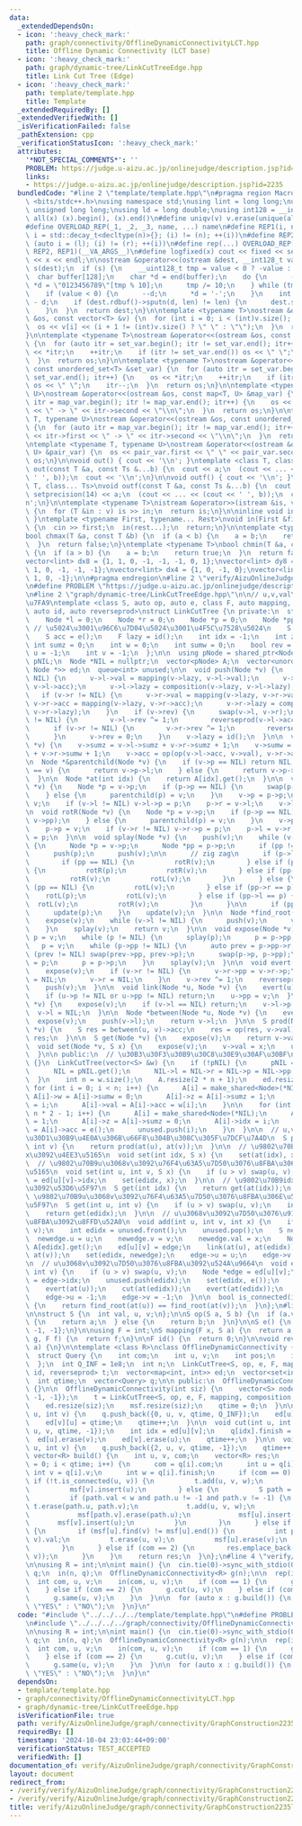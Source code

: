 ```yaml
---
data:
  _extendedDependsOn:
  - icon: ':heavy_check_mark:'
    path: graph/connectivity/OfflineDynamicConnectivityLCT.hpp
    title: Offline Dynamic Connectivity (LCT base)
  - icon: ':heavy_check_mark:'
    path: graph/dynamic-tree/LinkCutTreeEdge.hpp
    title: Link Cut Tree (Edge)
  - icon: ':heavy_check_mark:'
    path: template/template.hpp
    title: Template
  _extendedRequiredBy: []
  _extendedVerifiedWith: []
  _isVerificationFailed: false
  _pathExtension: cpp
  _verificationStatusIcon: ':heavy_check_mark:'
  attributes:
    '*NOT_SPECIAL_COMMENTS*': ''
    PROBLEM: https://judge.u-aizu.ac.jp/onlinejudge/description.jsp?id=2235
    links:
    - https://judge.u-aizu.ac.jp/onlinejudge/description.jsp?id=2235
  bundledCode: "#line 2 \"template/template.hpp\"\n#pragma region Macros\n#include\
    \ <bits/stdc++.h>\nusing namespace std;\nusing lint = long long;\nusing ull =\
    \ unsigned long long;\nusing ld = long double;\nusing int128 = __int128_t;\n#define\
    \ all(x) (x).begin(), (x).end()\n#define uniqv(v) v.erase(unique(all(v)), v.end())\n\
    #define OVERLOAD_REP(_1, _2, _3, name, ...) name\n#define REP1(i, n) for (auto\
    \ i = std::decay_t<decltype(n)>{}; (i) != (n); ++(i))\n#define REP2(i, l, r) for\
    \ (auto i = (l); (i) != (r); ++(i))\n#define rep(...) OVERLOAD_REP(__VA_ARGS__,\
    \ REP2, REP1)(__VA_ARGS__)\n#define logfixed(x) cout << fixed << setprecision(10)\
    \ << x << endl;\n\nostream &operator<<(ostream &dest, __int128_t value) {\n  ostream::sentry\
    \ s(dest);\n  if (s) {\n    __uint128_t tmp = value < 0 ? -value : value;\n  \
    \  char buffer[128];\n    char *d = end(buffer);\n    do {\n      --d;\n     \
    \ *d = \"0123456789\"[tmp % 10];\n      tmp /= 10;\n    } while (tmp != 0);\n\
    \    if (value < 0) {\n      --d;\n      *d = '-';\n    }\n    int len = end(buffer)\
    \ - d;\n    if (dest.rdbuf()->sputn(d, len) != len) {\n      dest.setstate(ios_base::badbit);\n\
    \    }\n  }\n  return dest;\n}\n\ntemplate <typename T>\nostream &operator<<(ostream\
    \ &os, const vector<T> &v) {\n  for (int i = 0; i < (int)v.size(); i++) {\n  \
    \  os << v[i] << (i + 1 != (int)v.size() ? \" \" : \"\");\n  }\n  return os;\n\
    }\n\ntemplate <typename T>\nostream &operator<<(ostream &os, const set<T> &set_var)\
    \ {\n  for (auto itr = set_var.begin(); itr != set_var.end(); itr++) {\n    os\
    \ << *itr;\n    ++itr;\n    if (itr != set_var.end()) os << \" \";\n    itr--;\n\
    \  }\n  return os;\n}\n\ntemplate <typename T>\nostream &operator<<(ostream &os,\
    \ const unordered_set<T> &set_var) {\n  for (auto itr = set_var.begin(); itr !=\
    \ set_var.end(); itr++) {\n    os << *itr;\n    ++itr;\n    if (itr != set_var.end())\
    \ os << \" \";\n    itr--;\n  }\n  return os;\n}\n\ntemplate <typename T, typename\
    \ U>\nostream &operator<<(ostream &os, const map<T, U> &map_var) {\n  for (auto\
    \ itr = map_var.begin(); itr != map_var.end(); itr++) {\n    os << itr->first\
    \ << \" -> \" << itr->second << \"\\n\";\n  }\n  return os;\n}\n\ntemplate <typename\
    \ T, typename U>\nostream &operator<<(ostream &os, const unordered_map<T, U> &map_var)\
    \ {\n  for (auto itr = map_var.begin(); itr != map_var.end(); itr++) {\n    os\
    \ << itr->first << \" -> \" << itr->second << \"\\n\";\n  }\n  return os;\n}\n\
    \ntemplate <typename T, typename U>\nostream &operator<<(ostream &os, const pair<T,\
    \ U> &pair_var) {\n  os << pair_var.first << \" \" << pair_var.second;\n  return\
    \ os;\n}\n\nvoid out() { cout << '\\n'; }\ntemplate <class T, class... Ts>\nvoid\
    \ out(const T &a, const Ts &...b) {\n  cout << a;\n  (cout << ... << (cout <<\
    \ ' ', b));\n  cout << '\\n';\n}\n\nvoid outf() { cout << '\\n'; }\ntemplate <class\
    \ T, class... Ts>\nvoid outf(const T &a, const Ts &...b) {\n  cout << fixed <<\
    \ setprecision(14) << a;\n  (cout << ... << (cout << ' ', b));\n  cout << '\\\
    n';\n}\n\ntemplate <typename T>\nistream &operator>>(istream &is, vector<T> &v)\
    \ {\n  for (T &in : v) is >> in;\n  return is;\n}\n\ninline void in(void) { return;\
    \ }\ntemplate <typename First, typename... Rest>\nvoid in(First &first, Rest &...rest)\
    \ {\n  cin >> first;\n  in(rest...);\n  return;\n}\n\ntemplate <typename T>\n\
    bool chmax(T &a, const T &b) {\n  if (a < b) {\n    a = b;\n    return true;\n\
    \  }\n  return false;\n}\ntemplate <typename T>\nbool chmin(T &a, const T &b)\
    \ {\n  if (a > b) {\n    a = b;\n    return true;\n  }\n  return false;\n}\n\n\
    vector<lint> dx8 = {1, 1, 0, -1, -1, -1, 0, 1};\nvector<lint> dy8 = {0, 1, 1,\
    \ 1, 0, -1, -1, -1};\nvector<lint> dx4 = {1, 0, -1, 0};\nvector<lint> dy4 = {0,\
    \ 1, 0, -1};\n\n#pragma endregion\n#line 2 \"verify/AizuOnlineJudge/graph/connectivity/GraphConstruction2235lct.test.cpp\"\
    \n#define PROBLEM \"https://judge.u-aizu.ac.jp/onlinejudge/description.jsp?id=2235\"\
    \n#line 2 \"graph/dynamic-tree/LinkCutTreeEdge.hpp\"\n\n// u,v,val\u3092\u5B9A\
    \u7FA9\ntemplate <class S, auto op, auto e, class F, auto mapping, auto composition,\
    \ auto id, auto reverseprod>\nstruct LinkCutTree {\n private:\n  struct Node {\n\
    \    Node *l = 0;\n    Node *r = 0;\n    Node *p = 0;\n    Node *pp = 0;\n   \
    \ // \u5024\u3001\u96C6\u7D04\u5024\u3001\u4F5C\u7528\u5024\n    S val = e();\n\
    \    S acc = e();\n    F lazy = id();\n    int idx = -1;\n    int z = 0;\n   \
    \ int sumz = 0;\n    int w = 0;\n    int sumw = 0;\n    bool rev = 0;\n    int\
    \ u = -1;\n    int v = -1;\n  };\n\n  using pNode = shared_ptr<Node>;\n  pNode\
    \ pNIL;\n  Node *NIL = nullptr;\n  vector<pNode> A;\n  vector<unordered_map<int,\
    \ Node *>> ed;\n  queue<int> unused;\n\n  void push(Node *v) {\n    if (v->l !=\
    \ NIL) {\n      v->l->val = mapping(v->lazy, v->l->val);\n      v->l->acc = mapping(v->lazy,\
    \ v->l->acc);\n      v->l->lazy = composition(v->lazy, v->l->lazy);\n    }\n \
    \   if (v->r != NIL) {\n      v->r->val = mapping(v->lazy, v->r->val);\n     \
    \ v->r->acc = mapping(v->lazy, v->r->acc);\n      v->r->lazy = composition(v->lazy,\
    \ v->r->lazy);\n    }\n    if (v->rev) {\n      swap(v->l, v->r);\n      if (v->l\
    \ != NIL) {\n        v->l->rev ^= 1;\n        reverseprod(v->l->acc);\n      }\n\
    \      if (v->r != NIL) {\n        v->r->rev ^= 1;\n        reverseprod(v->r->acc);\n\
    \      }\n      v->rev = 0;\n    }\n    v->lazy = id();\n  }\n\n  void update(Node\
    \ *v) {\n    v->sumz = v->l->sumz + v->r->sumz + 1;\n    v->sumw = v->l->sumw\
    \ + v->r->sumw + 1;\n    v->acc = op(op(v->l->acc, v->val), v->r->acc);\n  }\n\
    \n  Node *&parentchild(Node *v) {\n    if (v->p == NIL) return NIL;\n    if (v->p->l\
    \ == v) {\n      return v->p->l;\n    } else {\n      return v->p->r;\n    }\n\
    \  }\n\n  Node *at(int idx) {\n    return A[idx].get();\n  }\n\n  void rotL(Node\
    \ *v) {\n    Node *p = v->p;\n    if (p->p == NIL) {\n      swap(p->pp, v->pp);\n\
    \    } else {\n      parentchild(p) = v;\n    }\n    v->p = p->p;\n    p->p =\
    \ v;\n    if (v->l != NIL) v->l->p = p;\n    p->r = v->l;\n    v->l = p;\n  }\n\
    \n  void rotR(Node *v) {\n    Node *p = v->p;\n    if (p->p == NIL) {\n      swap(p->pp,\
    \ v->pp);\n    } else {\n      parentchild(p) = v;\n    }\n    v->p = p->p;\n\
    \    p->p = v;\n    if (v->r != NIL) v->r->p = p;\n    p->l = v->r;\n    v->r\
    \ = p;\n  }\n\n  void splay(Node *v) {\n    push(v);\n    while (v->p != NIL)\
    \ {\n      Node *p = v->p;\n      Node *pp = p->p;\n      if (pp != NIL) push(pp);\n\
    \      push(p);\n      push(v);\n\n      // zig zag\n      if (p->l == v) {\n\
    \        if (pp == NIL) {\n          rotR(v);\n        } else if (pp->l == p)\
    \ {\n          rotR(p);\n          rotR(v);\n        } else if (pp->r == p) {\n\
    \          rotR(v);\n          rotL(v);\n        }\n      } else {\n        if\
    \ (pp == NIL) {\n          rotL(v);\n        } else if (pp->r == p) {\n      \
    \    rotL(p);\n          rotL(v);\n        } else if (pp->l == p) {\n        \
    \  rotL(v);\n          rotR(v);\n        }\n      }\n\n      if (pp != NIL) update(pp);\n\
    \      update(p);\n    }\n    update(v);\n  }\n\n  Node *find_root(Node *v) {\n\
    \    expose(v);\n    while (v->l != NIL) {\n      push(v);\n      v = v->l;\n\
    \    }\n    splay(v);\n    return v;\n  }\n\n  void expose(Node *v) {\n    auto\
    \ p = v;\n    while (p != NIL) {\n      splay(p);\n      p = p->pp;\n    }\n \
    \   p = v;\n    while (p->pp != NIL) {\n      auto prev = p->pp->r;\n      if\
    \ (prev != NIL) swap(prev->pp, prev->p);\n      swap(p->p, p->pp);\n      p->p->r\
    \ = p;\n      p = p->p;\n    }\n    splay(v);\n  }\n\n  void evert(Node *v) {\n\
    \    expose(v);\n    if (v->r != NIL) {\n      v->r->pp = v->r->p;\n      v->r->p\
    \ = NIL;\n      v->r = NIL;\n    }\n    v->rev ^= 1;\n    reverseprod(v->acc);\n\
    \    push(v);\n  }\n\n  void link(Node *u, Node *v) {\n    evert(u);\n    evert(v);\n\
    \    if (u->p != NIL or u->pp != NIL) return;\n    u->pp = v;\n  }\n\n  void cut(Node\
    \ *v) {\n    expose(v);\n    if (v->l == NIL) return;\n    v->l->p = NIL;\n  \
    \  v->l = NIL;\n  }\n\n  Node *between(Node *u, Node *v) {\n    evert(u);\n  \
    \  expose(v);\n    push(v->l);\n    return v->l;\n  }\n\n  S prod(Node *u, Node\
    \ *v) {\n    S res = between(u, v)->acc;\n    res = op(res, v->val);\n    return\
    \ res;\n  }\n\n  S get(Node *v) {\n    expose(v);\n    return v->val;\n  }\n\n\
    \  void set(Node *v, S x) {\n    expose(v);\n    v->val = x;\n    update(v);\n\
    \  }\n\n public:\n  // \u30B3\u30F3\u30B9\u30C8\u30E9\u30AF\u30BF\n  LinkCutTree()\
    \ {}\n  LinkCutTree(vector<S> &w) {\n    if (!pNIL) {\n      pNIL = make_shared<Node>();\n\
    \      NIL = pNIL.get();\n      NIL->l = NIL->r = NIL->p = NIL->pp = NIL;\n  \
    \  }\n    int n = w.size();\n    A.resize(2 * n + 1);\n    ed.resize(n);\n   \
    \ for (int i = 0; i < n; i++) {\n      A[i] = make_shared<Node>(*NIL);\n     \
    \ A[i]->w = A[i]->sumw = 0;\n      A[i]->z = A[i]->sumz = 1;\n      A[i]->idx\
    \ = i;\n      A[i]->val = A[i]->acc = w[i];\n    }\n\n    for (int i = n; i <\
    \ n * 2 - 1; i++) {\n      A[i] = make_shared<Node>(*NIL);\n      A[i]->w = A[i]->sumw\
    \ = 1;\n      A[i]->z = A[i]->sumz = 0;\n      A[i]->idx = i;\n      A[i]->val\
    \ = A[i]->acc = e();\n      unused.push(i);\n    }\n  }\n\n  // u,v\u9593\u306E\
    \u30D1\u30B9\u4E0A\u306B\u66F8\u304B\u308C\u305F\u7DCF\u7A4D\n  S prod(int u,\
    \ int v) {\n    return prod(at(u), at(v));\n  }\n\n  // \u9802\u70B9idx\u306B\
    x\u3092\u4EE3\u5165\n  void set(int idx, S x) {\n    set(at(idx), x);\n  }\n\n\
    \  // \u9802\u70B9u\u3068v\u3092\u76F4\u63A5\u7D50\u3076\u8FBA\u306Bx\u3092\u4EE3\
    \u5165\n  void set(int u, int v, S x) {\n    if (u > v) swap(u, v);\n    int edidx\
    \ = ed[u][v]->idx;\n    set(edidx, x);\n  }\n\n  // \u9802\u70B9idx\u306E\u5024\
    \u3092\u53D6\u5F97\n  S get(int idx) {\n    return get(at(idx));\n  }\n\n  //\
    \ \u9802\u70B9u\u3068v\u3092\u76F4\u63A5\u7D50\u3076\u8FBA\u306E\u5024\u3092\u53D6\
    \u5F97\n  S get(int u, int v) {\n    if (u > v) swap(u, v);\n    int edidx = ed[u][v]->idx;\n\
    \    return get(edidx);\n  }\n\n  // u\u3068v\u3092\u7D50\u3076\u91CD\u307Fx\u306E\
    \u8FBA\u3092\u8FFD\u52A0\n  void add(int u, int v, int x) {\n    if (u > v) swap(u,\
    \ v);\n    int edidx = unused.front();\n    unused.pop();\n    S newedge;\n  \
    \  newedge.u = u;\n    newedge.v = v;\n    newedge.val = x;\n    Node *edge =\
    \ A[edidx].get();\n    ed[u][v] = edge;\n    link(at(u), at(edidx));\n    link(at(edidx),\
    \ at(v));\n    set(edidx, newedge);\n    edge->u = u;\n    edge->v = v;\n  }\n\
    \n  // u\u3068v\u3092\u7D50\u3076\u8FBA\u3092\u524A\u9664\n  void erase(int u,\
    \ int v) {\n    if (u > v) swap(u, v);\n    Node *edge = ed[u][v];\n    int edidx\
    \ = edge->idx;\n    unused.push(edidx);\n    set(edidx, e());\n    ed[u].erase(v);\n\
    \    evert(at(u));\n    cut(at(edidx));\n    evert(at(edidx));\n    cut(at(v));\n\
    \    edge->u = -1;\n    edge->v = -1;\n  }\n\n  bool is_connected(int u, int v)\
    \ {\n    return find_root(at(u)) == find_root(at(v));\n  }\n};\n#line 3 \"graph/connectivity/OfflineDynamicConnectivityLCT.hpp\"\
    \n\nstruct S {\n  int val, u, v;\n};\n\nS op(S a, S b) {\n  if (a.val < b.val)\
    \ {\n    return a;\n  } else {\n    return b;\n  }\n}\n\nS e() {\n  return {10000000,\
    \ -1, -1};\n}\n\nusing F = int;\nS mapping(F x, S a) {\n  return a;\n}\n\nF composition(F\
    \ g, F f) {\n  return f;\n}\n\nF id() {\n  return 0;\n}\n\nvoid reverseprod(S\
    \ a) {\n}\n\ntemplate <class R>\nclass OfflineDynamicConnectivity {\n private:\n\
    \  struct Query {\n    int com;\n    int u, v;\n    int pos;\n    int finish;\n\
    \  };\n  int Q_INF = 1e8;\n  int n;\n  LinkCutTree<S, op, e, F, mapping, composition,\
    \ id, reverseprod> t;\n  vector<map<int, int>> ed;\n  vector<set<int>> msf;\n\
    \  int qtime;\n  vector<Query> q;\n\n public:\n  OfflineDynamicConnectivity()\
    \ {}\n\n  OfflineDynamicConnectivity(int siz) {\n    vector<S> nodew(siz, {int(1e8),\
    \ -1, -1});\n    t = LinkCutTree<S, op, e, F, mapping, composition, id, reverseprod>(nodew);\n\
    \    ed.resize(siz);\n    msf.resize(siz);\n    qtime = 0;\n  }\n\n  void link(int\
    \ u, int v) {\n    q.push_back({0, u, v, qtime, Q_INF});\n    ed[u][v] = qtime;\n\
    \    ed[v][u] = qtime;\n    qtime++;\n  }\n\n  void cut(int u, int v) {\n    q.push_back({1,\
    \ u, v, qtime, -1});\n    int idx = ed[u][v];\n    q[idx].finish = qtime;\n  \
    \  ed[u].erase(v);\n    ed[v].erase(u);\n    qtime++;\n  }\n\n  void same(int\
    \ u, int v) {\n    q.push_back({2, u, v, qtime, -1});\n    qtime++;\n  }\n\n \
    \ vector<R> build() {\n    int u, v, com;\n    vector<R> res;\n    for (int i\
    \ = 0; i < qtime; i++) {\n      com = q[i].com;\n      int u = q[i].u;\n     \
    \ int v = q[i].v;\n      int w = q[i].finish;\n      if (com == 0) {\n       \
    \ if (!t.is_connected(u, v)) {\n          t.add(u, v, w);\n          msf[u].insert(v);\n\
    \          msf[v].insert(u);\n        } else {\n          S path = t.prod(u, v);\n\
    \          if (path.val < w and path.u != -1 and path.v != -1) {\n           \
    \ t.erase(path.u, path.v);\n            t.add(u, v, w);\n            msf[path.u].erase(path.v);\n\
    \            msf[path.v].erase(path.u);\n            msf[u].insert(v);\n     \
    \       msf[v].insert(u);\n          }\n        }\n      } else if (com == 1)\
    \ {\n        if (msf[u].find(v) != msf[u].end()) {\n          int p = t.prod(u,\
    \ v).val;\n          t.erase(u, v);\n          msf[u].erase(v);\n          msf[v].erase(u);\n\
    \        }\n      } else if (com == 2) {\n        res.emplace_back(t.is_connected(u,\
    \ v));\n      }\n    }\n    return res;\n  }\n};\n#line 4 \"verify/AizuOnlineJudge/graph/connectivity/GraphConstruction2235lct.test.cpp\"\
    \n\nusing R = int;\n\nint main() {\n  cin.tie(0)->sync_with_stdio(0);\n  int n,\
    \ q;\n  in(n, q);\n  OfflineDynamicConnectivity<R> g(n);\n\n  rep(i, q) {\n  \
    \  int com, u, v;\n    in(com, u, v);\n    if (com == 1) {\n      g.link(u, v);\n\
    \    } else if (com == 2) {\n      g.cut(u, v);\n    } else if (com == 3) {\n\
    \      g.same(u, v);\n    }\n  }\n\n  for (auto x : g.build()) {\n    out(x ?\
    \ \"YES\" : \"NO\");\n  }\n}\n"
  code: "#include \"../../../../template/template.hpp\"\n#define PROBLEM \"https://judge.u-aizu.ac.jp/onlinejudge/description.jsp?id=2235\"\
    \n#include \"../../../../graph/connectivity/OfflineDynamicConnectivityLCT.hpp\"\
    \n\nusing R = int;\n\nint main() {\n  cin.tie(0)->sync_with_stdio(0);\n  int n,\
    \ q;\n  in(n, q);\n  OfflineDynamicConnectivity<R> g(n);\n\n  rep(i, q) {\n  \
    \  int com, u, v;\n    in(com, u, v);\n    if (com == 1) {\n      g.link(u, v);\n\
    \    } else if (com == 2) {\n      g.cut(u, v);\n    } else if (com == 3) {\n\
    \      g.same(u, v);\n    }\n  }\n\n  for (auto x : g.build()) {\n    out(x ?\
    \ \"YES\" : \"NO\");\n  }\n}\n"
  dependsOn:
  - template/template.hpp
  - graph/connectivity/OfflineDynamicConnectivityLCT.hpp
  - graph/dynamic-tree/LinkCutTreeEdge.hpp
  isVerificationFile: true
  path: verify/AizuOnlineJudge/graph/connectivity/GraphConstruction2235lct.test.cpp
  requiredBy: []
  timestamp: '2024-10-04 23:03:44+09:00'
  verificationStatus: TEST_ACCEPTED
  verifiedWith: []
documentation_of: verify/AizuOnlineJudge/graph/connectivity/GraphConstruction2235lct.test.cpp
layout: document
redirect_from:
- /verify/verify/AizuOnlineJudge/graph/connectivity/GraphConstruction2235lct.test.cpp
- /verify/verify/AizuOnlineJudge/graph/connectivity/GraphConstruction2235lct.test.cpp.html
title: verify/AizuOnlineJudge/graph/connectivity/GraphConstruction2235lct.test.cpp
---
```

